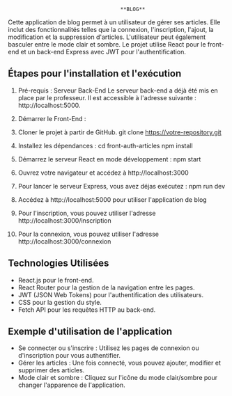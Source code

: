                                         **BLOG**

Cette application de blog permet à un utilisateur de gérer ses articles. Elle inclut des fonctionnalités telles que la connexion, l'inscription, l'ajout, la modification et la suppression d'articles. L'utilisateur peut également basculer entre le mode clair et sombre. Le projet utilise React pour le front-end et un back-end Express avec JWT pour l'authentification.

## Étapes pour l'installation et l'exécution

1. Pré-requis : Serveur Back-End
Le serveur back-end a déjà été mis en place par le professeur. Il est accessible à l'adresse suivante : http://localhost:5000.

2. Démarrer le Front-End :

1. Cloner le projet à partir de GitHub.
 git clone https://votre-repository.git
2. Installez les dépendances :
 cd front-auth-articles
 npm install
3. Démarrez le serveur React en mode développement :
 npm start
4. Ouvrez votre navigateur et accédez à http://localhost:3000
5. Pour lancer le serveur Express, vous avez déjas exécutez :
 npm run dev
6. Accédez à http://localhost:5000 pour utiliser l'application de blog
7. Pour l'inscription, vous pouvez utiliser l'adresse http://localhost:3000/inscription
8. Pour la connexion, vous pouvez utiliser l'adresse http://localhost:3000/connexion
 

## Technologies Utilisées
* React.js pour le front-end.
* React Router pour la gestion de la navigation entre les pages.
* JWT (JSON Web Tokens) pour l'authentification des utilisateurs.
* CSS pour la gestion du style.
* Fetch API pour les requêtes HTTP au back-end.


## Exemple d'utilisation de l'application
* Se connecter ou s'inscrire : Utilisez les pages de connexion ou d'inscription pour vous authentifier.
* Gérer les articles : Une fois connecté, vous pouvez ajouter, modifier et supprimer des articles.
* Mode clair et sombre : Cliquez sur l'icône du mode clair/sombre pour changer l'apparence de l'application.
